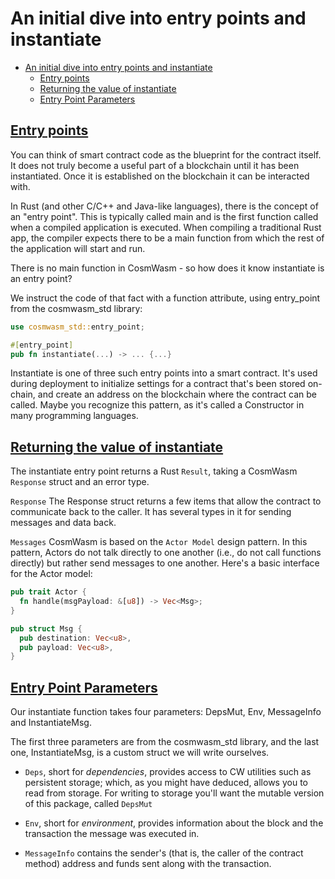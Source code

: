 # An initial dive into entry points and instantiate

- [An initial dive into entry points and instantiate](#an-initial-dive-into-entry-points-and-instantiate)
  - [<u>Entry points </u>](#uentry-points-u)
  - [<u>Returning the value of instantiate</u>](#ureturning-the-value-of-instantiateu)
  - [<u>Entry Point Parameters</u>](#uentry-point-parametersu)


## <u>Entry points </u>

You can think of smart contract code as the blueprint for the contract itself.
It does not truly become a useful part of a blockchain until it has been instantiated.
Once it is established on the blockchain it can be interacted with.

In Rust (and other C/C++ and Java-like languages), there is the concept of an "entry point". 
This is typically called main and is the first function called when a compiled application is executed.
When compiling a traditional Rust app, the compiler expects there to be a main function from which the rest of the application will start and run.

There is no main function in CosmWasm - so how does it know instantiate is an entry point?

We instruct the code of that fact with a function attribute, using entry_point from the cosmwasm_std library:

```rust
use cosmwasm_std::entry_point;

#[entry_point]
pub fn instantiate(...) -> ... {...} 
```

Instantiate is one of three such entry points into a smart contract. 
It's used during deployment to initialize settings for a contract that's been stored on-chain, and create an address on the blockchain where the contract can be called.
Maybe you recognize this pattern, as it's called a Constructor in many programming languages.

## <u>Returning the value of instantiate</u>

The instantiate entry point returns a Rust `Result`, taking a CosmWasm `Response` struct and an error type.

`Response`
The Response struct returns a few items that allow the contract to communicate back to the caller.
It has several types in it for sending messages and data back.

`Messages`
CosmWasm is based on the `Actor Model` design pattern. 
In this pattern, Actors do not talk directly to one another (i.e., do not call functions directly) but rather send messages to one another. 
Here's a basic interface for the Actor model:

```rust
pub trait Actor {
  fn handle(msgPayload: &[u8]) -> Vec<Msg>;
}

pub struct Msg {
  pub destination: Vec<u8>,
  pub payload: Vec<u8>,
}
```

## <u>Entry Point Parameters</u>

Our instantiate function takes four parameters: DepsMut, Env, MessageInfo and InstantiateMsg.

The first three parameters are from the cosmwasm_std library, and the last one, InstantiateMsg, is a custom struct we will write ourselves.

- `Deps`, short for _dependencies_, provides access to CW utilities such as persistent storage; 
which, as you might have deduced, allows you to read from storage. For writing to storage you'll want the mutable version of this package, called `DepsMut`

- `Env`, short for _environment_, provides information about the block and the transaction the message was executed in.

- `MessageInfo` contains the sender's (that is, the caller of the contract method) address and funds sent along with the transaction.

